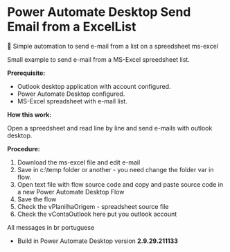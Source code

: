 # Power Automate Desktop Send Email from a ExcelList

🤖 Simple automation to send e-mail from a list on a spreedsheet ms-excel

Small example to send e-mail from a MS-Excel spreedsheet list.

**Prerequisite:**

- Outlook desktop application with account configured.
- Power Automate Desktop configured.
- MS-Excel spreadsheet with e-mail list.

**How this work:**

Open a spreedsheet and read line by line and send e-mails with outlook desktop.

**Procedure:**

1. Download the ms-excel file and edit e-mail
2. Save in c:\temp folder or another - you need change the folder var in flow.
3. Open text file with flow source code and copy and paste source code in a new Power Automate Desktop Flow
4. Save the flow
5. Check the vPlanilhaOrigem - spreadsheet source file
6. Check the vContaOutlook here put you outlook account

All messages in br portuguese

* Build in Power Automate Desktop version **2.9.29.211133**
